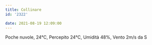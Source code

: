 ```yaml
---
title: Collinare
id: '2322'

date: 2021-08-19 12:09:00
---
```


Poche nuvole, 24°C, Percepito 24°C, Umidità 48%, Vento 2m/s da S
<!-- more -->
<!-- ![image](/images/2021/08/20210819-activity-map.png) -->
